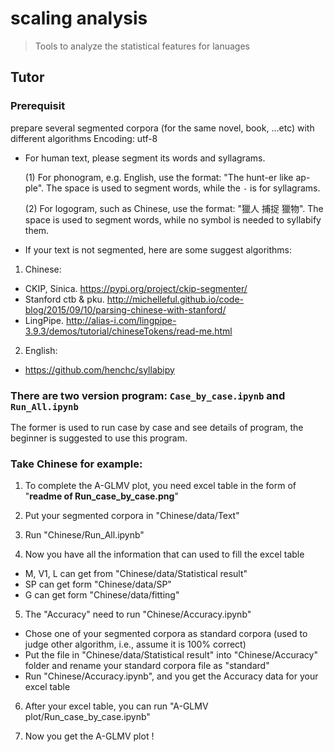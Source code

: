 # scaling analysis
> Tools to analyze the statistical features for lanuages

## Tutor
### Prerequisit
prepare several segmented corpora (for the same novel, book, ...etc) with different algorithms
Encoding: utf-8

- For human text, please segment its words and syllagrams. 
  
  (1) For phonogram, e.g. English, use the format: "The hunt-er like ap-ple". The space is used to segment words, while the `-` is for syllagrams.
  
  (2) For logogram, such as Chinese, use the format: "獵人 捕捉 獵物". The space is used to segment words, while no symbol is needed to syllabify them.

- If your text is not segmented, here are some suggest algorithms:

1. Chinese:
* CKIP, Sinica. https://pypi.org/project/ckip-segmenter/
* Stanford ctb & pku. http://michelleful.github.io/code-blog/2015/09/10/parsing-chinese-with-stanford/
* LingPipe. http://alias-i.com/lingpipe-3.9.3/demos/tutorial/chineseTokens/read-me.html

2. English:
* https://github.com/henchc/syllabipy

### There are two version program: `Case_by_case.ipynb` and `Run_All.ipynb`

The former is used to run case by case and see details of program, the beginner is suggested to use this program.

### Take Chinese for example:

1. To complete the A-GLMV plot, you need excel table in the form of "**readme of Run_case_by_case.png**"

2. Put your segmented corpora in "Chinese/data/Text"

3. Run "Chinese/Run_All.ipynb"

4. Now you have all the information that can used to fill the excel table
* M, V1, L can get from "Chinese/data/Statistical result"
* SP can get form "Chinese/data/SP"
* G can get form "Chinese/data/fitting"

5. The "Accuracy" need to run "Chinese/Accuracy.ipynb"
* Chose one of your segmented corpora as standard corpora (used to judge other algorithm, i.e., assume it is 100% correct)
* Put the file in "Chinese/data/Statistical result" into "Chinese/Accuracy" folder and rename your standard corpora file as "standard"
* Run "Chinese/Accuracy.ipynb", and you get the Accuracy data for your excel table

6. After your excel table, you can run "A-GLMV plot/Run_case_by_case.ipynb"

7. Now you get the A-GLMV plot !
